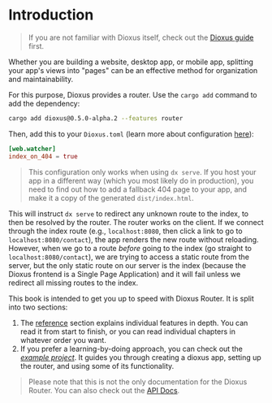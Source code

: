 # Introduction

> If you are not familiar with Dioxus itself, check out the [Dioxus guide](../guide/index.md) first.

Whether you are building a website, desktop app, or mobile app, splitting your app's views into "pages" can be an effective method for organization and maintainability.

For this purpose, Dioxus provides a router. Use the `cargo add` command to add the dependency:

```sh
cargo add dioxus@0.5.0-alpha.2 --features router
```

Then, add this to your `Dioxus.toml` (learn more about configuration [here](../CLI/configure)):

```toml
[web.watcher]
index_on_404 = true
```

> This configuration only works when using `dx serve`. If you host your app in a different way (which you most likely do in production), you need to find out how to add a fallback 404 page to your app, and make it a copy of the generated `dist/index.html`.

This will instruct `dx serve` to redirect any unknown route to the index, to then be resolved by the router.
The router works on the client. If we connect through the index route (e.g., `localhost:8080`, then click a link to go to `localhost:8080/contact`), the app renders the new route without reloading.
However, when we go to a route *before* going to the index (go straight to `localhost:8080/contact`), we are trying to access a static route from the server, but the only static route on our server is the index (because the Dioxus frontend is a Single Page Application) and it will fail unless we redirect all missing routes to the index.

This book is intended to get you up to speed with Dioxus Router. It is split
into two sections:

1. The [reference](reference/index.md) section explains individual features in 
   depth. You can read it from start to finish, or you can read individual chapters 
   in whatever order you want.
2. If you prefer a learning-by-doing approach, you can check out the 
   _[example project](example/index.md)_. It guides you through 
   creating a dioxus app, setting up the router, and using some of its 
   functionality.

> Please note that this is not the only documentation for the Dioxus Router. You
> can also check out the [API Docs](https://docs.rs/dioxus-router/).
